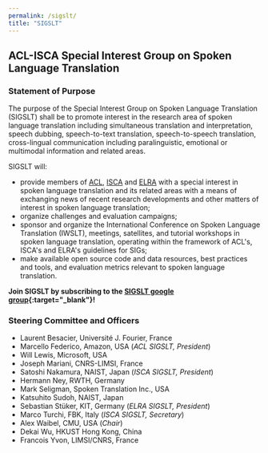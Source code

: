 ```yaml
---
permalink: /sigslt/
title: "SIGSLT"
---
```


## ACL-ISCA Special Interest Group on Spoken Language Translation

### Statement of Purpose

The purpose of the Special Interest Group on Spoken Language Translation (SIGSLT) shall be to promote interest in the research area of spoken language translation including simultaneous translation and interpretation, speech dubbing, speech-to-text translation, speech-to-speech translation, cross-lingual communication including paralinguistic, emotional or multimodal information and related areas.

SIGSLT will:
  - provide members of [ACL](https://www.aclweb.org), [ISCA](https://www.isca-speech.org) and [ELRA](https://http://www.elra.info/) with a special interest in spoken language translation and its related areas with a means of exchanging news of recent research developments and other matters of interest in spoken language translation;
  - organize challenges and evaluation campaigns;
  - sponsor and organize the International Conference on Spoken Language Translation (IWSLT), meetings, satellites, and tutorial workshops in spoken language translation, operating within the framework of ACL's, ISCA's and ELRA's guidelines for SIGs;
  - make available open source code and data resources, best practices and tools, and evaluation metrics relevant to spoken language translation.

**Join SIGSLT by subscribing to the [SIGSLT google group](https://groups.google.com/g/sigslt){:target="_blank"}!**

### Steering Committee and Officers

  * Laurent Besacier, Université J. Fourier, France 
  * Marcello Federico, Amazon, USA (*ACL SIGSLT, President*) 
  * Will Lewis, Microsoft, USA
  * Joseph Mariani, CNRS-LIMSI, France 
  * Satoshi Nakamura, NAIST, Japan (*ISCA SIGSLT, President*)
  * Hermann Ney, RWTH, Germany
  * Mark Seligman, Spoken Translation Inc., USA
  * Katsuhito Sudoh, NAIST, Japan
  * Sebastian Stüker, KIT, Germany (*ELRA SIGSLT, President*)
  * Marco Turchi, FBK, Italy (*ISCA SIGSLT, Secretary*)
  * Alex Waibel, CMU, USA (*Chair*)
  * Dekai Wu, HKUST Hong Kong, China
  * Francois Yvon, LIMSI/CNRS, France 
